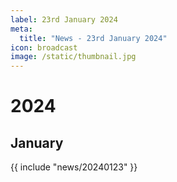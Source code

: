 ```yaml
---
label: 23rd January 2024
meta:
  title: "News - 23rd January 2024"
icon: broadcast
image: /static/thumbnail.jpg
---
```


# 2024
## January

{{ include "news/20240123" }}